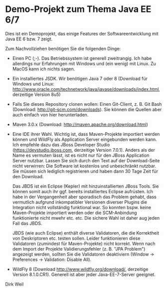Demo-Projekt zum Thema Java EE 6/7
==================================

Dies ist ein Demoprojekt, das einige Features der Softwareentwicklung mit Java EE 6 bzw. 7 zeigt.

Zum Nachvollziehen benötigen Sie die folgenden Dinge:

- Einen PC (;-). Das Betriebssystem ist generell zweitrangig. Ich habe allerdings nur Erfahrungen mit Windows und (ein wenig) mit Linux. Zu MacOS kann ich nichts sagen.

- Ein installiertes JSDK. Wir benötigen Java 7 oder 8 (Download für Windows und Linux: http://www.oracle.com/technetwork/java/javase/downloads/index.html, derzeitige Version 8u5)

- Falls Sie dieses Repository clonen wollen: Einen Git-Client, z. B. Git Bash (Download: http://git-scm.com/downloads). Sie können die Quellen aber auch einfach von hier herunterladen.

- Maven 3.0.x (Download: http://maven.apache.org/download.html)

- Eine IDE ihrer Wahl. Wichtig ist, dass Maven-Projekte importiert werden können und WildFly als Application Server eingebunden werden kann. Ich empfehle dazu das
  JBoss Developer Studio (https://devstudio.jboss.com, derzeitige Version 7.0.1). Anders als der Name es vermuten lässt, ist es nicht nur für den JBoss Application
  Server nutzbar. Lassen Sie sich durch den Text auf der Download-Seite nicht verwirren: Die Software ist kostenlos und unbeschränkt nutzbar. Sie müssen sich lediglich 
  registrieren und haben dann 30 Tage Zeit für den Download.
  
  Das JBDS ist ein Eclipse (Kepler) mit hinzuinstallierten JBoss Tools. Sie können somit auch ihr ggf. bereits installiertes Eclipse aufrüsten. Ich habe in der
  Vergangenheit aber sporadisch das Problem gehabt, dass vermutlich aufgrund inkompatibler Versionen diverser Plugins die Integration nicht vollständig funktional war.
  So konnten bspw. keine Maven-Projekte importiert werden oder die SCM-Anbindung funktionierte nicht mwehr etc. etc. Die sichere Wahl ist daher aug jeden Fall das JBDS.
  
  JBDS (wie auch Eclipse) enthält diverse Validatoren, die die Korrektheit von Deskriptoren etc. testen sollen. Leider funktionieren diese Validatoren (zumindest für 
  Maven-Projekte) nicht korrekt. Wenn nach dem Import der Projekte Validierungsfehler (z. B. "JPA Problem") angezeigt werden, sollten Sie die Validatoren deaktiviern 
  (Window -> Preferences -> Validation: Disable All).

- WildFly 8 (Download http://www.wildfly.org/download/, derzeitige Version 8.1.0.CR1). Generell ist aber jeder Java-EE-7-Server geeignet.

Dirk Weil   